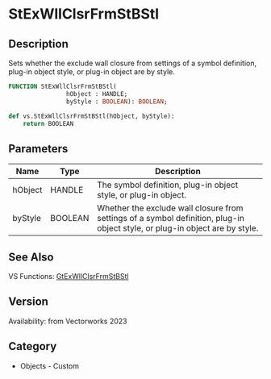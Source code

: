 # StExWllClsrFrmStBStl

## Description
Sets whether the exclude wall closure from settings of a symbol definition, plug-in object style, or plug-in object are by style.

```pascal
FUNCTION StExWllClsrFrmStBStl(
				hObject : HANDLE;
				byStyle : BOOLEAN): BOOLEAN;
```

```python
def vs.StExWllClsrFrmStBStl(hObject, byStyle):
    return BOOLEAN
```

## Parameters
|Name|Type|Description|
|---|---|---|
|hObject|HANDLE|The symbol definition, plug-in object style, or plug-in object.|
|byStyle|BOOLEAN|Whether the exclude wall closure from settings of a symbol definition, plug-in object style, or plug-in object are by style.|

## See Also
VS Functions:
[GtExWllClsrFrmStBStl](GtExWllClsrFrmStBStl.md)

## Version
Availability: from Vectorworks 2023

## Category
* Objects - Custom

